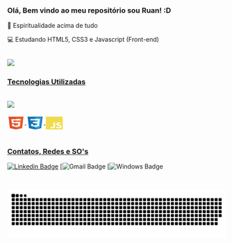 ### Olá, Bem vindo ao  meu repositório sou Ruan! :D

🙏 Espiritualidade acima de tudo

💻 Estudando HTML5, CSS3 e Javascript (Front-end)

<br>

<div>
  <a href="https://github.com/RSG27">
  <img height="180em" src="https://github-readme-stats.vercel.app/api?username=RSG27&show_icons=true&theme=shades-of-purple&include_all_commits=true&count_private=true"/>
  </div>
  
### Tecnologias Utilizadas
  
<div style="align-content: center;"><br>
  <img height="180em" src="https://github-readme-stats.vercel.app/api/top-langs/?username=RSG27&layout=compact&langs_count=6&theme=shades-of-purple"/>
  <br><br>
  <img align="center" alt="HTML" height="30" width="40" src="https://raw.githubusercontent.com/devicons/devicon/master/icons/html5/html5-original.svg">
  <img align="center" alt="CSS" height="30" width="40" src="https://raw.githubusercontent.com/devicons/devicon/master/icons/css3/css3-original.svg">
  <img align="center" alt="Js" height="30" width="40" src="https://raw.githubusercontent.com/devicons/devicon/master/icons/javascript/javascript-plain.svg">
</div>
  
<br>
 
### Contatos, Redes e SO's

[![Linkedin Badge](https://img.shields.io/badge/-LinkedIn-blue?style=flat-square&logo=Linkedin&logoColor=white&link=https://www.linkedin.com/in/ruan-silva-gaspar-a13a89226/)](https://www.linkedin.com/in/ruan-silva-gaspar-a13a89226/)
[![Gmail Badge](https://img.shields.io/badge/Gmail-D14836?style=for-the-badge&logo=gmail&logoColor=white)
[![Windows Badge](https://img.shields.io/badge/Windows-0078D6?style=for-the-badge&logo=windows&logoColor=white)

<br>
  
![Snake animation](https://github.com/RSG27/RSG27/blob/output/github-contribution-grid-snake.svg)
